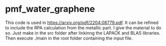 # pmf_water_graphene

This code is used in https://arxiv.org/pdf/2204.08779.pdf. It can be refined to include the RPA calculation from the metallic part. I give the material to do so. 
Just make in the src folder after linkinng the LAPACK and BLAS libraries. Then execute ./main in the root folder containing the input file. 
